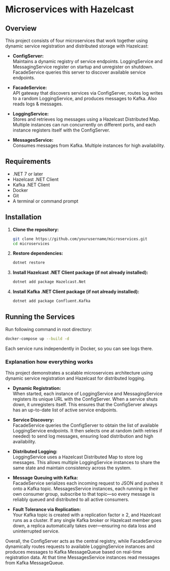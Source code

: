 # Microservices with Hazelcast

## Overview

This project consists of four microservices that work together using dynamic service registration and distributed storage with Hazelcast:

- **ConfigServer:**  
  Maintains a dynamic registry of service endpoints. LoggingService and MessagingService register on startup and unregister on shutdown. FacadeService queries this server to discover available service endpoints.

- **FacadeService:**  
  API gateway that discovers services via ConfigServer, routes log writes to a random LoggingService, and produces messages to Kafka. Also reads logs & messages.
  
- **LoggingService:**  
  Stores and retrieves log messages using a Hazelcast Distributed Map. Multiple instances can run concurrently on different ports, and each instance registers itself with the ConfigServer.
  
- **MessagesService:**  
  Consumes messages from Kafka. Multiple instances for high availability.

## Requirements

- .NET 7 or later
- Hazelcast .NET Client
- Kafka .NET Client
- Docker
- Git
- A terminal or command prompt

## Installation

1. **Clone the repository:**

   ```bash
   git clone https://github.com/yourusername/microservices.git
   cd microservices
   ```

2. **Restore dependencies:**

   ```bash
   dotnet restore
   ```

3. **Install Hazelcast .NET Client package (if not already installed):**

   ```bash
   dotnet add package Hazelcast.Net
   ```

4. **Install Kafka .NET Client package (if not already installed):**

   ```bash
   dotnet add package Confluent.Kafka
   ```

## Running the Services

Run following command in root directory:

```bash
docker-compose up --build -d
```

Each service runs independently in Docker, so you can see logs there.

### Explanation how everything works

This project demonstrates a scalable microservices architecture using dynamic service registration and Hazelcast for distributed logging.

- **Dynamic Registration:**  
  When started, each instance of LoggingService and MessagingService registers its unique URL with the ConfigServer. When a service shuts down, it unregisters itself. This ensures that the ConfigServer always has an up-to-date list of active service endpoints.

- **Service Discovery:**  
  FacadeService queries the ConfigServer to obtain the list of available LoggingService endpoints. It then selects one at random (with retries if needed) to send log messages, ensuring load distribution and high availability.

- **Distributed Logging:**  
  LoggingService uses a Hazelcast Distributed Map to store log messages. This allows multiple LoggingService instances to share the same state and maintain consistency across the system.

- **Message Queuing with Kafka:**  
  FacadeService serializes each incoming request to JSON and pushes it onto a Kafka topic. MessagesService instances, each running in their own consumer group, subscribe to that topic—so every message is reliably queued and distributed to all active consumers.

- **Fault Tolerance via Replication:**  
  Your Kafka topic is created with a replication factor ≥ 2, and Hazelcast runs as a cluster. If any single Kafka broker or Hazelcast member goes down, a replica automatically takes over—ensuring no data loss and uninterrupted service.  

Overall, the ConfigServer acts as the central registry, while FacadeService dynamically routes requests to available LoggingService instances and produces messages to Kafka MessageQueue based on real-time registration data. At that time MessagesService instances read messages from Kafka MessageQueue.